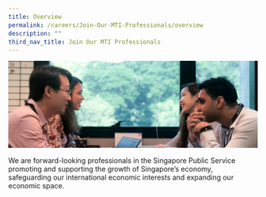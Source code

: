 ```yaml
---
title: Overview
permalink: /careers/Join-Our-MTI-Professionals/overview
description: ""
third_nav_title: Join Our MTI Professionals
---
```

![Banner](/images/Careers/Careers%20_Banner.jpg)

We are forward-looking professionals in the Singapore Public Service promoting and supporting the growth of Singapore’s economy, safeguarding our international economic interests and expanding our economic space.